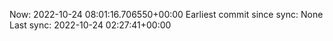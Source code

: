 Now: 2022-10-24 08:01:16.706550+00:00 Earliest commit since sync: None Last sync: 2022-10-24 02:27:41+00:00
